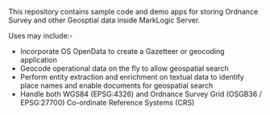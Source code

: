 This repository contains sample code and demo apps for storing Ordnance Survey and other Geosptial
data inside MarkLogic Server.

Uses may include:-
- Incorporate OS OpenData to create a Gazetteer or geocoding application
- Geocode operational data on the fly to allow geospatial search
- Perform entity extraction and enrichment on textual data to identify place names and enable documents for geospatial search
- Handle both WGS84 (EPSG:4326) and Ordnance Survey Grid (OSGB36 / EPSG:27700) Co-ordinate Reference Systems (CRS)
